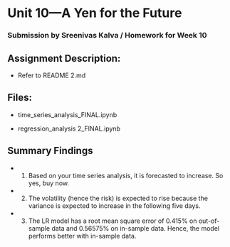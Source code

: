 # Unit 10—A Yen for the Future

### Submission by Sreenivas Kalva / Homework for Week 10

## Assignment Description:

* Refer to README 2.md

## Files:

* time_series_analysis_FINAL.ipynb

* regression_analysis 2_FINAL.ipynb

## Summary Findings

* 1) Based on your time series analysis, it is forecasted to increase. So yes, buy now.

* 2)  The volatility  (hence the risk) is expected to rise because the variance is expected to increase in the following five days.

* 3) The LR model has a root mean square error of 0.415% on out-of-sample data and 0.56575% on in-sample data. Hence, the model performs better with in-sample data.